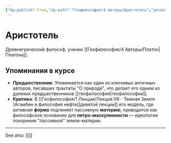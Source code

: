 ```yaml
---
{"dg-publish":true,"dg-path":"Геофилософия/4 Авторы/Аристотель","permalink":"/geofilosofiya/4-avtory/aristotel/"}
---
```


# Аристотель

Древнегреческий философ, ученик [[Геофилософия/4 Авторы/Платон\|Платона]].

## Упоминания в курсе
- **Предшественник**: Упоминается как один из ключевых античных авторов, писавших трактаты "О природе", что делает его одним из далеких предшественников [[геофилософия\|геофилософии]].
- **Критика**: В [[Геофилософия/1 Лекции/Лекция 09 - Темная Земля (Агамбен и философия нефти)\|девятой лекции]] его модель, где активная **форма** подчиняет пассивную **материю**, приводится как философское основание для **петро-маскулинности** — идеологии покорения "пассивной" земли-материи.






---
See also:
[[]]
